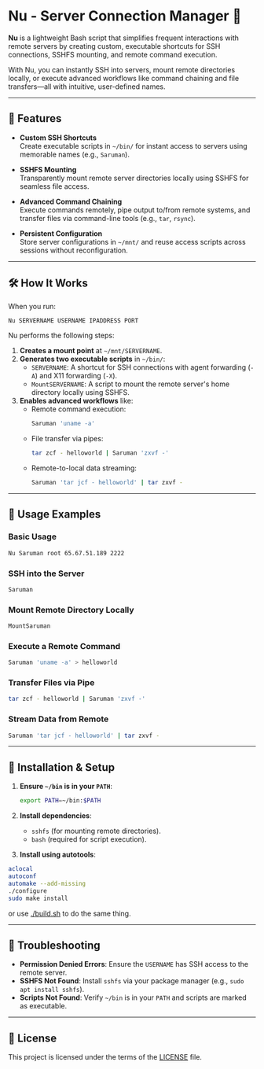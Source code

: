 # Nu - Server Connection Manager 🚀

**Nu** is a lightweight Bash script that simplifies frequent interactions with remote servers by creating custom, executable shortcuts for SSH connections, SSHFS mounting, and remote command execution.  

With Nu, you can instantly SSH into servers, mount remote directories locally, or execute advanced workflows like command chaining and file transfers—all with intuitive, user-defined names.

---

## 🌟 Features

- **Custom SSH Shortcuts**  
  Create executable scripts in `~/bin/` for instant access to servers using memorable names (e.g., `Saruman`).

- **SSHFS Mounting**  
  Transparently mount remote server directories locally using SSHFS for seamless file access.

- **Advanced Command Chaining**  
  Execute commands remotely, pipe output to/from remote systems, and transfer files via command-line tools (e.g., `tar`, `rsync`).

- **Persistent Configuration**  
  Store server configurations in `~/mnt/` and reuse access scripts across sessions without reconfiguration.

---

## 🛠️ How It Works

When you run:  
```bash
Nu SERVERNAME USERNAME IPADDRESS PORT
```

Nu performs the following steps:

1. **Creates a mount point** at `~/mnt/SERVERNAME`.
2. **Generates two executable scripts** in `~/bin/`:
   - `SERVERNAME`: A shortcut for SSH connections with agent forwarding (`-A`) and X11 forwarding (`-X`).
   - `MountSERVERNAME`: A script to mount the remote server's home directory locally using SSHFS.
3. **Enables advanced workflows** like:
   - Remote command execution:  
     ```bash
     Saruman 'uname -a'
     ```
   - File transfer via pipes:  
     ```bash
     tar zcf - helloworld | Saruman 'zxvf -'
     ```
   - Remote-to-local data streaming:  
     ```bash
     Saruman 'tar jcf - helloworld' | tar zxvf -
     ```

---

## 🧪 Usage Examples

### Basic Usage
```bash
Nu Saruman root 65.67.51.189 2222
```

### SSH into the Server
```bash
Saruman
```

### Mount Remote Directory Locally
```bash
MountSaruman
```

### Execute a Remote Command
```bash
Saruman 'uname -a' > helloworld
```

### Transfer Files via Pipe
```bash
tar zcf - helloworld | Saruman 'zxvf -'
```

### Stream Data from Remote
```bash
Saruman 'tar jcf - helloworld' | tar zxvf -
```

---

## 🧰 Installation & Setup

1. **Ensure `~/bin` is in your `PATH`**:
   ```bash
   export PATH=~/bin:$PATH
   ```
2. **Install dependencies**:
   - `sshfs` (for mounting remote directories).
   - `bash` (required for script execution).

3. **Install using autotools**:
```bash
aclocal
autoconf
automake --add-missing
./configure
sudo make install
```

or use [./build.sh](./build.sh) to do the same thing.

---

## 🧭 Troubleshooting

- **Permission Denied Errors**: Ensure the `USERNAME` has SSH access to the remote server.
- **SSHFS Not Found**: Install `sshfs` via your package manager (e.g., `sudo apt install sshfs`).
- **Scripts Not Found**: Verify `~/bin` is in your `PATH` and scripts are marked as executable.

---

## 📄 License

This project is licensed under the terms of the [LICENSE](LICENSE) file.
